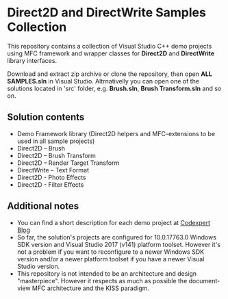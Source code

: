 # Direct2D and DirectWrite Samples Collection
<p>This repository contains a collection of Visual Studio C++ demo projects using MFC framework and wrapper classes for <strong>Direct2D</strong> and <strong>DirectWrite</strong> library interfaces.</p>
<p>Download and extract zip archive or clone the repository, then open <strong>ALL SAMPLES.sln</strong> in Visual Studio. Altrnativelly you can open one of the solutions located in 'src' folder, e.g. <strong>Brush.sln</strong>, <strong>Brush Transform.sln</strong> and so on.</p>

## Solution contents
* Demo Framework library (Direct2D helpers and MFC-extensions to be used in all sample projects)
* Direct2D – Brush
* Direct2D – Brush Transform
* Direct2D – Render Target Transform
* DirectWrite – Text Format
* Direct2D - Photo Effects
* Direct2D - Filter Effects

## Additional notes
* You can find a short description for each demo project at [Codexpert Blog](https://codexpertro.wordpress.com/)
* So far, the solution's projects are configured for 10.0.17763.0 Windows SDK version and Visual Studio 2017 (v141) platform toolset. However it's not a problem if you want to reconfigure to a newer Windows SDK version and/or a newer platform toolset if you have a newer Visual Studio version.  
* This repository is not intended to be an architecture and design "masterpiece". However it respects as much as possible the document-view MFC architecture and the KISS paradigm.
